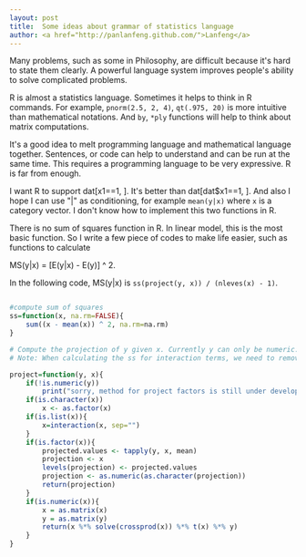 ```yaml
---
layout: post
title:  Some ideas about grammar of statistics language
author: <a href="http://panlanfeng.github.com/">Lanfeng</a>
---
```


Many problems, such as some in Philosophy, are difficult because it's hard to state them clearly. A powerful language system improves people's ability to solve complicated problems. 

R is almost a statistics language. Sometimes it helps to think in R commands. For example, `pnorm(2.5, 2, 4)`, `qt(.975, 20)` is more intuitive than mathematical notations. And `by`, `*ply` functions will help to think about matrix computations. 

It's a good idea to melt programming language and mathematical language together. Sentences, or code can help to understand and can be run at the same time. This requires a programming language to be very expressive. R is far from enough.  

I want R to support dat[x1==1, ]. It's better than dat[dat$x1==1, ]. And also I hope I can use  "|" as conditioning, for example `mean(y|x)` where `x` is a category vector. I don't know how to implement this two functions in R.

There is no sum of squares function in R. In linear model, this is the most basic function. So I write a few piece of codes to make life easier, such as functions to calculate <div lang="latex"> MS(y|x) = [E(y|x) - E(y)] ^ 2. </div>

In the following code, MS(y|x) is `ss(project(y, x)) / (nleves(x) - 1)`.

```r

#compute sum of squares
ss=function(x, na.rm=FALSE){
    sum((x - mean(x)) ^ 2, na.rm=na.rm)
}

# Compute the projection of y given x. Currently y can only be numeric.
# Note: When calculating the ss for interaction terms, we need to remove the contribution of linear parts. 

project=function(y, x){
    if(!is.numeric(y))
        print("sorry, method for project factors is still under developing")
    if(is.character(x))
        x <- as.factor(x)
    if(is.list(x)){
        x=interaction(x, sep="")
    }
    if(is.factor(x)){
        projected.values <- tapply(y, x, mean)
        projection <- x
        levels(projection) <- projected.values
        projection <- as.numeric(as.character(projection))
        return(projection)
    }
    if(is.numeric(x)){
        x = as.matrix(x)
        y = as.matrix(y)
        return(x %*% solve(crossprod(x)) %*% t(x) %*% y)
    }
}
```





